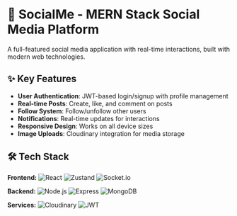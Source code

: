 # 📱 SocialMe - MERN Stack Social Media Platform


A full-featured social media application with real-time interactions, built with modern web technologies.


## ✨ Key Features

- **User Authentication**: JWT-based login/signup with profile management
- **Real-time Posts**: Create, like, and comment on posts
- **Follow System**: Follow/unfollow other users
- **Notifications**: Real-time updates for interactions
- **Responsive Design**: Works on all device sizes
- **Image Uploads**: Cloudinary integration for media storage

## 🛠 Tech Stack

**Frontend:**
![React](https://img.shields.io/badge/React-20232A?style=flat&logo=react&logoColor=61DAFB)
![Zustand](https://img.shields.io/badge/Zustand-764ABC?style=flat&logo=redux&logoColor=white)
![Socket.io](https://img.shields.io/badge/Socket.io-010101?style=flat&logo=socket.io&logoColor=white)

**Backend:**
![Node.js](https://img.shields.io/badge/Node.js-339933?style=flat&logo=nodedotjs&logoColor=white)
![Express](https://img.shields.io/badge/Express-000000?style=flat&logo=express&logoColor=white)
![MongoDB](https://img.shields.io/badge/MongoDB-47A248?style=flat&logo=mongodb&logoColor=white)

**Services:**
![Cloudinary](https://img.shields.io/badge/Cloudinary-3448C5?style=flat&logo=cloudinary&logoColor=white)
![JWT](https://img.shields.io/badge/JWT-000000?style=flat&logo=json-web-tokens&logoColor=white)

